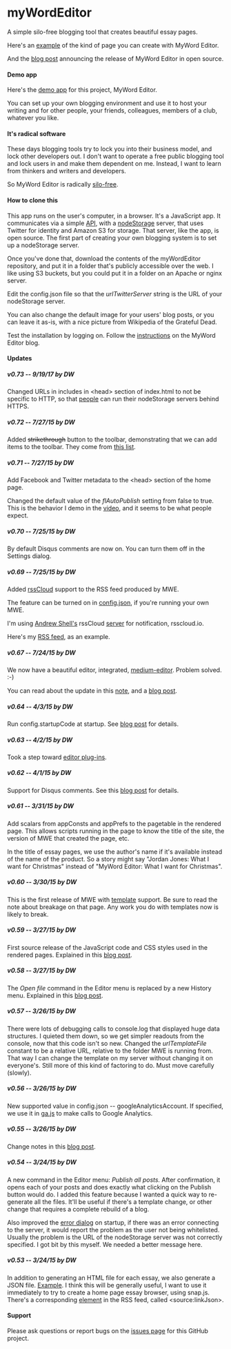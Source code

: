 # myWordEditor

A simple silo-free blogging tool that creates beautiful essay pages. 

Here's an <a href="http://myword.io/users/davewiner/essays/030.html">example</a> of the kind of page you can create with MyWord Editor.

And the <a href="http://scripting.com/2015/03/23/mywordEditorIsOpenSource.html">blog post</a> announcing the release of MyWord Editor in open source.

#### Demo app

Here's the <a href="http://myword.io/editor/">demo app</a> for this project, MyWord Editor.

You can set up your own blogging environment and use it to host your writing and for other people, your friends, colleagues, members of a club, whatever you like. 

#### It's radical software

These days blogging tools try to lock you into their business model, and lock other developers out. I don't  want to operate a free public blogging tool and lock users in and make them dependent on me. Instead, I want to learn from thinkers and writers and developers.

So MyWord Editor is radically <a href="http://scripting.com/2015/03/19/mywordEditorWillBeSilofreeFromTheStart.html">silo-free</a>. 

#### How to clone this

This app runs on the user's computer, in a browser. It's a JavaScript app. It communicates via a simple <a href="http://api.nodestorage.io/api.js">API</a>, with a <a href="https://github.com/scripting/nodeStorage">nodeStorage</a> server, that uses Twitter for identity and Amazon S3 for storage. That server, like the app, is open source. The first part of creating your own blogging system is to set up a nodeStorage server. 

Once you've done that, download the contents of the myWordEditor repository, and put it in a folder that's publicly accessible over the web. I like using S3 buckets, but you could put it in a folder on an Apache or nginx server. 

Edit the config.json file so that the <i>urlTwitterServer</i> string is the URL of your nodeStorage server. 

You can also change the default image for your users' blog posts, or you can leave it as-is, with a nice picture from Wikipedia of the Grateful Dead. 

Test the installation by logging on. Follow the <a href="http://myword.smallpict.com/2015/03/06/welcomeToMywordEditor.html">instructions</a> on the MyWord Editor blog.

#### Updates

##### v0.73 -- 9/19/17 by DW

Changed URLs in includes in &lt;head> section of index.html to not be specific to HTTP, so that <a href="https://github.com/scripting/myWordEditor/issues/4">people</a> can run their nodeStorage servers behind HTTPS.

##### v0.72 -- 7/27/15 by DW

Added <s>strikethrough</s> button to the toolbar, demonstrating that we can add items to the toolbar. They come from <a href="https://github.com/yabwe/medium-editor#all-buttons">this list</a>. 

##### v0.71 -- 7/27/15 by DW

Add Facebook and Twitter metadata to the &lt;head> section of the home page.

Changed the default value of the <i>flAutoPublish</i> setting from false to true. This is the behavior I demo in the <a href="https://www.youtube.com/watch?v=AdddswiXm5g&feature=youtu.be">video</a>, and it seems to be what people expect. 

##### v0.70 -- 7/25/15 by DW

By default Disqus comments are now on. You can turn them off in the Settings dialog. 

##### v0.69 -- 7/25/15 by DW

Added <a href="http://walkthrough.rsscloud.co/">rssCloud</a> support to the RSS feed produced by MWE. 

The feature can be turned on in <a href="https://github.com/scripting/myWordEditor/blob/master/config.json">config.json</a>, if you're running your own MWE. 

I'm using <a href="http://blog.andrewshell.org/what-is-rsscloud/">Andrew Shell's</a> rssCloud <a href="http://blog.andrewshell.org/rebooting-rsscloud/">server</a> for notification, rsscloud.io.

Here's my <a href="http://myword.io/users/davewiner/rss.xml">RSS feed</a>, as an example.

##### v0.67 -- 7/24/15 by DW

We now have a beautiful editor, integrated, <a href="https://github.com/yabwe/medium-editor">medium-editor</a>. Problem solved. :-)

You can read about the update in this <a href="http://myword.io/users/davewiner/essays/045.html">note</a>, and a <a href="http://scripting.com/2015/07/24/mywordEditorGetsMoreBeautiful.html">blog post</a>. 

##### v0.64 -- 4/3/15 by DW

Run config.startupCode at startup. See <a href="http://myword.smallpict.com/2015/04/03/codeThatRunsAtStartup.html">blog post</a> for details.

##### v0.63 -- 4/2/15 by DW

Took a step toward <a href="http://myword.smallpict.com/2015/04/02/towardEditorPlugins.html">editor plug-ins</a>. 

##### v0.62 -- 4/1/15 by DW

Support for Disqus comments. See this <a href="http://myword.smallpict.com/2015/04/01/disqusCommentsInMyword.html">blog post</a> for details.

##### v0.61 -- 3/31/15 by DW

Add scalars from appConsts and appPrefs to the pagetable in the rendered page. This allows scripts running in the page to know the title of the site, the version of MWE that created the page, etc.

In the title of essay pages, we use the author's name if it's available instead of the name of the product. So a story might say "Jordan Jones: What I want for Christmas" instead of "MyWord Editor: What I want for Christmas". 

##### v0.60 -- 3/30/15 by DW

This is the first release of MWE with <a href="http://myword.smallpict.com/2015/03/30/templatesInMyword.html">template</a> support. Be sure to read the note about breakage on that page. Any work you do with templates now is likely to break. 

##### v0.59 -- 3/27/15 by DW

First source release of the JavaScript code and CSS styles used in the rendered pages. Explained in this <a href="http://myword.smallpict.com/2015/03/27/mywordEditorV059.html">blog post</a>. 

##### v0.58 -- 3/27/15 by DW

The *Open file* command in the Editor menu is replaced by a new History menu. Explained in this <a href="http://myword.smallpict.com/2015/03/27/theHistoryMenu.html">blog post</a>.

##### v0.57 -- 3/26/15 by DW

There were lots of debugging calls to console.log that displayed huge data structures. I quieted them down, so we get simpler readouts from the console, now that this code isn't so new. Changed the <i>urlTemplateFile</i> constant to be a relative URL, relative to the folder MWE is running from. That way I can change the template on my server without changing it on everyone's. Still more of this kind of factoring to do. Must move carefully (slowly).

##### v0.56 -- 3/26/15 by DW

New supported value in config.json -- googleAnalyticsAccount. If specified, we use it in <a href="https://github.com/scripting/myWordEditor/blob/master/lib/ga.js">ga.js</a> to make calls to Google Analytics. 

##### v0.55 -- 3/26/15 by DW

Change notes in this <a href="http://myword.smallpict.com/2015/03/26/mywordEditorV055.html">blog post</a>.

##### v0.54 -- 3/24/15 by DW

A new command in the Editor menu: <i>Publish all posts.</i> After confirmation, it opens each of your posts and does exactly what clicking on the Publish button would do. I added this feature because I wanted a quick way to re-generate all the files. It'll be useful if there's a template change, or other change that requires a complete rebuild of a blog.

Also improved the <a href="http://scripting.com/2015/03/24/errorDialog.png">error dialog</a> on startup, if there was an error connecting to the server, it would report the problem as the user not being whitelisted. Usually the problem is the URL of the nodeStorage server was not correctly specified. I got bit by this myself. We needed a better message here. 

##### v0.53 -- 3/24/15 by DW

In addition to generating an HTML file for each essay, we also generate a JSON file. <a href="http://myword.io/users/davewiner/essays/017.json">Example</a>. I think this will be generally useful, I want to use it immediately to try to create a home page essay browser, using snap.js. There's a corresponding <a href="https://github.com/scripting/myWordEditor/blob/master/lib/buildrss.js#L146">element</a> in the RSS feed, called &lt;source:linkJson>. 

#### Support

Please ask questions or report bugs on the <a href="https://github.com/fletcher0xFF/myWordEditor/issues">issues page</a> for this GitHub project. 

